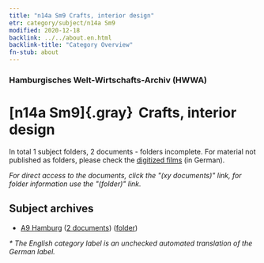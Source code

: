 ```yaml
---
title: "n14a Sm9 Crafts, interior design"
etr: category/subject/n14a Sm9
modified: 2020-12-18
backlink: ../../about.en.html
backlink-title: "Category Overview"
fn-stub: about
---
```


### Hamburgisches Welt-Wirtschafts-Archiv (HWWA)
# [n14a Sm9]{.gray}&#8201; Crafts, interior design&#160; 





In total 1 subject folders, 2 documents - folders incomplete.
For material not published as folders, please check the [digitized films](/film/h1_sh) (in German).

_For direct access to the documents, click the "(xy documents)" link, for folder information use the "(folder)" link._

## Subject archives


- [A9 Hamburg](../../../geo/about.en.html#A9) (<a href="https://dfg-viewer.de/show/?tx_dlf[id]=https://pm20.zbw.eu/mets/sh/1409xx/140905/1820xx/182073/public.mets.en.xml" target="_blank">2 documents</a>) ([folder](http://purl.org/pressemappe20/folder/sh/140905,182073))


_* The English category label is an unchecked automated translation of the German label._


